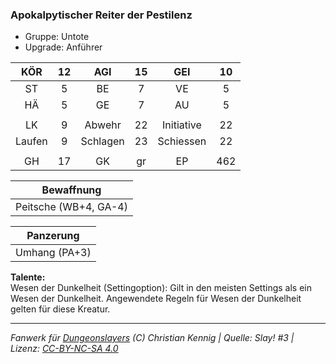 ### Apokalpytischer Reiter der Pestilenz

- Gruppe: Untote
- Upgrade: Anführer

|  KÖR   | 12  |   AGI    | 15  |    GEI     | 10  |
| :----: | :-: | :------: | :-: | :--------: | :-: |
|   ST   |  5  |    BE    |  7  |     VE     |  5  |
|   HÄ   |  5  |    GE    |  7  |     AU     |  5  |
|        |     |          |     |            |     |
|   LK   |  9  |  Abwehr  | 22  | Initiative | 22  |
| Laufen |  9  | Schlagen | 23  | Schiessen  | 22  |
|        |     |          |     |            |     |
|   GH   | 17  |    GK    | gr  |     EP     | 462 |

|      Bewaffnung       |
| :-------------------: |
| Peitsche (WB+4, GA-4) |

|   Panzerung   |
| :-----------: |
| Umhang (PA+3) |

**Talente:**  
Wesen der Dunkelheit (Settingoption): Gilt in den meisten Settings als ein Wesen der Dunkelheit. Angewendete Regeln für Wesen der Dunkelheit gelten für diese Kreatur.

---

_Fanwerk für [Dungeonslayers](https://www.dungeonslayers.net/) (C) Christian Kennig | Quelle: Slay! #3 | Lizenz: [CC-BY-NC-SA 4.0](https://creativecommons.org/licenses/by-nc-sa/4.0/deed.de)_
